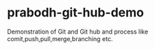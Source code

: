 # prabodh-git-hub-demo
 Demonstration of Git and Git hub and process like comit,push,pull,merge,branching etc.